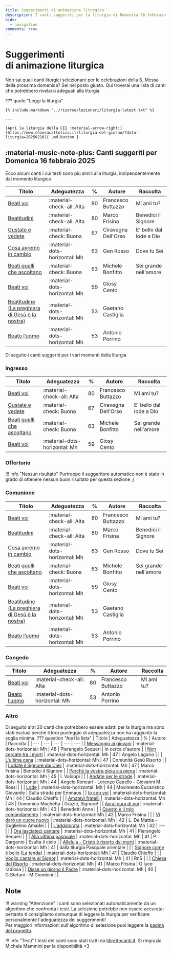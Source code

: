 ```yaml
---
title: Suggerimenti di animazione liturgica
description: I canti suggeriti per la liturgia di Domenica 16 febbraio 2025 
hide:
  - navigation
comments: true
---
```


# **Suggerimenti**<br>di animazione liturgica

Non sai quali canti liturgici selezionare per le celebrazioni della S. Messa della prossima domenica? Sei nel posto giusto. Qui troverai una lista di canti che potrebbero rivelarsi adeguati alla liturgia.
    
??? quote "Leggi la liturgia"

    {% include-markdown "../risorse/lezionari/liturgia-latest.txt" %}

    ---

    [Apri la liturgia della CEI :material-arrow-right:](https://www.chiesacattolica.it/liturgia-del-giorno/?data-liturgia=20250216){ .md-button }

## :material-music-note-plus: Canti suggeriti per Domenica 16 febbraio 2025

Ecco alcuni canti i cui testi sono più simili alla liturgia, indipendentemente dal momento liturgico

| Titolo | Adeguatezza | % | Autore | Raccolta |
| --- | --- | --- | --- | --- |
| [Beati voi](https://www.librettocanti.it/canto/beati-voi-1745) | :material-check-all: Alta | 80 | Francesco Buttazzo | Mi ami tu? |
| [Beatitudini](https://www.librettocanti.it/canto/beatitudini-2193) | :material-check-all: Alta | 80 | Marco Frisina | Benedici il Signore |
| [Gustate e vedete](https://www.librettocanti.it/canto/gustate-e-vedete-2355) | :material-check: Buona | 67 | Ciravegna Dell'Orso | E' bello dal lode a Dio |
| [Cosa avremo in cambio](https://www.librettocanti.it/canto/cosa-avremo-in-cambio-2995) | :material-dots-horizontal: Mh | 63 | Gen Rosso | Dove tu Sei |
| [Beati quelli che ascoltano](https://www.librettocanti.it/canto/beati-quelli-che-ascoltano-73) | :material-check: Buona | 63 | Michele Bonfitto | Sei grande nell'amore |
| [Beati voi](https://www.librettocanti.it/canto/beati-voi-2048) | :material-dots-horizontal: Mh | 59 | Giosy Cento |  |
| [Beatitudine (La preghiera di Gesù è la nostra)](https://www.librettocanti.it/canto/beatitudine-la-preghiera-di-ges-la-nostra-76) | :material-dots-horizontal: Mh | 53 | Gaetano Castiglia |  |
| [Beato l’uomo](https://www.librettocanti.it/canto/beato-l-uomo-78) | :material-dots-horizontal: Mh | 53 | Antonio Porrino |  |

Di seguito i canti suggeriti per i vari momenti della liturgia

### Ingresso

| Titolo | Adeguatezza | % | Autore | Raccolta |
| --- | --- | --- | --- | --- |
| [Beati voi](https://www.librettocanti.it/canto/beati-voi-1745) | :material-check-all: Alta | 80 | Francesco Buttazzo | Mi ami tu? |
| [Gustate e vedete](https://www.librettocanti.it/canto/gustate-e-vedete-2355) | :material-check: Buona | 67 | Ciravegna Dell'Orso | E' bello dal lode a Dio |
| [Beati quelli che ascoltano](https://www.librettocanti.it/canto/beati-quelli-che-ascoltano-73) | :material-check: Buona | 63 | Michele Bonfitto | Sei grande nell'amore |
| [Beati voi](https://www.librettocanti.it/canto/beati-voi-2048) | :material-dots-horizontal: Mh | 59 | Giosy Cento |  |

### Offertorio

!!! info "Nessun risultato"
    Purtroppo il suggeritore automatico non è stato in grado di ottenere nessun buon risultato per questa sezione ;(

### Comunione
| Titolo | Adeguatezza | % | Autore | Raccolta |
| --- | --- | --- | --- | --- |
| [Beati voi](https://www.librettocanti.it/canto/beati-voi-1745) | :material-check-all: Alta | 80 | Francesco Buttazzo | Mi ami tu? |
| [Beatitudini](https://www.librettocanti.it/canto/beatitudini-2193) | :material-check-all: Alta | 80 | Marco Frisina | Benedici il Signore |
| [Cosa avremo in cambio](https://www.librettocanti.it/canto/cosa-avremo-in-cambio-2995) | :material-dots-horizontal: Mh | 63 | Gen Rosso | Dove tu Sei |
| [Beati quelli che ascoltano](https://www.librettocanti.it/canto/beati-quelli-che-ascoltano-73) | :material-check: Buona | 63 | Michele Bonfitto | Sei grande nell'amore |
| [Beati voi](https://www.librettocanti.it/canto/beati-voi-2048) | :material-dots-horizontal: Mh | 59 | Giosy Cento |  |
| [Beatitudine (La preghiera di Gesù è la nostra)](https://www.librettocanti.it/canto/beatitudine-la-preghiera-di-ges-la-nostra-76) | :material-dots-horizontal: Mh | 53 | Gaetano Castiglia |  |
| [Beato l’uomo](https://www.librettocanti.it/canto/beato-l-uomo-78) | :material-dots-horizontal: Mh | 53 | Antonio Porrino |  |

### Congedo
| Titolo | Adeguatezza | % | Autore | Raccolta |
| --- | --- | --- | --- | --- |
| [Beati voi](https://www.librettocanti.it/canto/beati-voi-1745) | :material-check-all: Alta | 80 | Francesco Buttazzo | Mi ami tu? |
| [Beato l’uomo](https://www.librettocanti.it/canto/beato-l-uomo-78) | :material-dots-horizontal: Mh | 53 | Antonio Porrino |  |

### Altro
Di seguito altri 20 canti che potrebbero essere adatti per la liturgia ma sono stati esclusi perchè il loro punteggio di adeguatezza non ha raggiunto la soglia minima.
??? question "Apri la lista"
    | Titolo | Adeguatezza | % | Autore | Raccolta |
    | --- | --- | --- | --- | --- |
    | [Messaggio ai giovani](https://www.librettocanti.it/canto/messaggio-ai-giovani-305) | :material-dots-horizontal: Mh | 48 | Pierangelo Sequeri  | In cerca d'autore |
    | [Non cercate tra i morti](https://www.librettocanti.it/canto/non-cercate-tra-i-morti-326) | :material-dots-horizontal: Mh | 47 | Angelo Lagorio |  |
    | [L'ultima cena](https://www.librettocanti.it/canto/l-ultima-cena-2429) | :material-dots-horizontal: Mh | 47 | Comunità Gesù Risorto |  |
    | [Lodate il Signore dai Cieli](https://www.librettocanti.it/canto/lodate-il-signore-dai-cieli-2322) | :material-dots-horizontal: Mh | 47 | Marco Frisina | Benedici il Signore |
    | [Perchè la vostra gioia sia piena](https://www.librettocanti.it/canto/perch-la-vostra-gioia-sia-piena-1787) | :material-dots-horizontal: Mh | 45 | I. Valoppi |  |
    | [Andate per le strade](https://www.librettocanti.it/canto/andate-per-le-strade-52) | :material-dots-horizontal: Mh | 44 | Angelo Roncari - Lorenzo Capello - Giovanni M. Rossi |  |
    | [Lode](https://www.librettocanti.it/canto/lode-2742) | :material-dots-horizontal: Mh | 44 | Movimento Eucaristico Giovanile | Sulla strada per Emmaus |
    | [Io con voi](https://www.librettocanti.it/canto/io-con-voi-1766) | :material-dots-horizontal: Mh | 44 | Claudio Chieffo |  |
    | [Amatevi fratelli](https://www.librettocanti.it/canto/amatevi-fratelli-48) | :material-dots-horizontal: Mh | 43 | Domenico Machetta | Grazie, Signore! |
    | [Avrai cura di noi](https://www.librettocanti.it/canto/avrai-cura-di-noi-2117) | :material-dots-horizontal: Mh | 43 | Benedetti Anna |  |
    | [Questo è il mio comandamento](https://www.librettocanti.it/canto/questo-il-mio-comandamento-376) | :material-dots-horizontal: Mh | 42 | Marco Frisina |  |
    | [Vi darò un cuore nuovo](https://www.librettocanti.it/canto/vi-dar-un-cuore-nuovo-1719) | :material-dots-horizontal: Mh | 42 | L. De Mattia - Guglielmo Amadei |  |
    | [L'addolorata](https://www.librettocanti.it/canto/l-addolorata-1773) | :material-dots-horizontal: Mh | 42 | --- |  |
    | [Ora lasciateci cantare](https://www.librettocanti.it/canto/ora-lasciateci-cantare-1838) | :material-dots-horizontal: Mh | 41 | Pierangelo Sequeri |  |
    | [Alla vittima pasquale](https://www.librettocanti.it/canto/alla-vittima-pasquale-1936) | :material-dots-horizontal: Mh | 41 | P. Dargenio | Esulta il cielo |
    | [Alleluja - Cristo è risorto dai morti](https://www.librettocanti.it/canto/alleluja-cristo-risorto-dai-morti-2446) | :material-dots-horizontal: Mh | 41 | dalla liturgia Pasquale orientale |  |
    | [Signore come è bello (La tenda)](https://www.librettocanti.it/canto/signore-come-bello-la-tenda-428) | :material-dots-horizontal: Mh | 41 | Claudio Chieffo |  |
    | [Voglio cantare al Signor](https://www.librettocanti.it/canto/voglio-cantare-al-signor-494) | :material-dots-horizontal: Mh | 41 | RnS |  |
    | [Chiesa del Risorto](https://www.librettocanti.it/canto/chiesa-del-risorto-2286) | :material-dots-horizontal: Mh | 41 | Marco Frisina | O luce radiosa |
    | [Disse un giorno il Padre](https://www.librettocanti.it/canto/disse-un-giorno-il-padre-2728) | :material-dots-horizontal: Mh | 40 | G.Stefani - M.Giombini  |  |
## Note
!!! warning "Attenzione"
    I canti sono selezionati automaticamente da un algoritmo che confronta i testi. La selezione potrebbe non essere accurata; pertanto ti consigliamo comunque di leggere la liturgia per verificare personalmente l'adeguatezza dei suggerimenti!<br>Per maggiori informazioni sull'algoritmo di selezione puoi leggere la [pagina del progetto](https://hildegard.it/progetto/).

!!! info "Testi"
    I testi dei canti sono stati tratti da [librettocanti.it](https://www.librettocanti.it/). Si ringrazia Michele Mammini per la disponibilità <3


